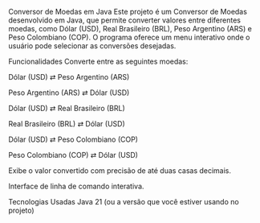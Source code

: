 Conversor de Moedas em Java
Este projeto é um Conversor de Moedas desenvolvido em Java, que permite converter valores entre diferentes moedas, como Dólar (USD), Real Brasileiro (BRL), Peso Argentino (ARS) e Peso Colombiano (COP). O programa oferece um menu interativo onde o usuário pode selecionar as conversões desejadas.

Funcionalidades
Converte entre as seguintes moedas:

Dólar (USD) ⇄ Peso Argentino (ARS)

Peso Argentino (ARS) ⇄ Dólar (USD)

Dólar (USD) ⇄ Real Brasileiro (BRL)

Real Brasileiro (BRL) ⇄ Dólar (USD)

Dólar (USD) ⇄ Peso Colombiano (COP)

Peso Colombiano (COP) ⇄ Dólar (USD)

Exibe o valor convertido com precisão de até duas casas decimais.

Interface de linha de comando interativa.

Tecnologias Usadas
Java 21 (ou a versão que você estiver usando no projeto)
